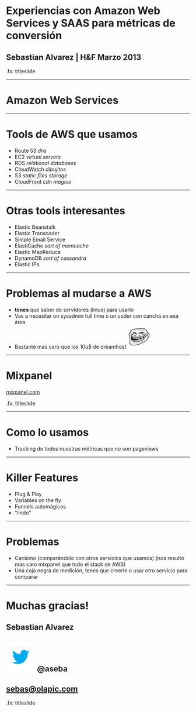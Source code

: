 # Experiencias con Amazon Web Services y SAAS para métricas de conversión

## Sebastian Alvarez | H&F Marzo 2013

.fx: titleslide

---

# Amazon Web Services

---

# Tools de AWS que usamos
- Route 53 *dns*
- EC2 *virtual servers*
- RDS *relational databases*
- CloudWatch *dibujitos*
- S3 *static files storage*
- CloudFront *cdn mágico*

---

# Otras tools interesantes
- Elastic Beanstalk
- Elastic Transcoder
- Simple Email Service
- ElastiCache *sort of memcache*
- Elastic MapReduce
- DynamoDB *sort of cassandra*
- Elastic IPs

---

# Problemas al mudarse a AWS
- __tenes__ que saber de servidores (linux) para usarlo
- Vas a necesitar un sysadmin full time o un coder con cancha en esa área
- Bastante mas caro que los 10u$ de dreamhost ![trollface](images/trollface.png)

---

# Mixpanel

[mixpanel.com](http://www.mixpanel.com)

.fx: titleslide

---

# Como lo usamos
- Tracking de todos nuestras métricas que no son pageviews

---

# Killer Features
- Plug & Play
- Variables on the fly
- Funnels automágicos
- "lindo"

---

# Problemas
- Carísimo (comparándolo con otros servicios que usamos) (nos resultó mas caro mixpanel que todo el stack de AWS)
- Una caja negra de medición, tenes que creerle o usar otro servicio para comparar

---

# Muchas gracias!

## Sebastian Alvarez

## <img src="images/twitter-bird-light-bgs.png" style="width: 80px;"> @aseba

## sebas@olapic.com

.fx: titleslide
